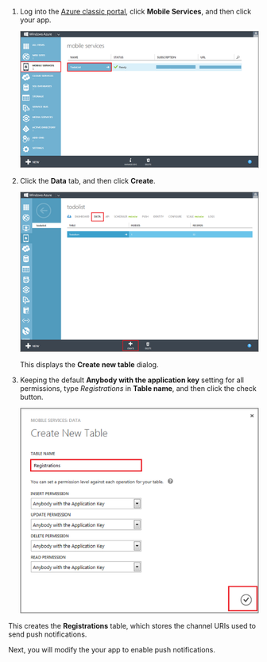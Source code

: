 
1. Log into the [Azure classic portal](https://manage.windowsazure.cn/), click **Mobile Services**, and then click your app.

	![](./media/mobile-services-create-new-push-table/mobile-services-selection.png)

2. Click the **Data** tab, and then click **Create**.

	![](./media/mobile-services-create-new-push-table/mobile-create-table.png)

	This displays the **Create new table** dialog.

3. Keeping the default **Anybody with the application key** setting for all permissions, type _Registrations_ in **Table name**, and then click the check button.

	![](./media/mobile-services-create-new-push-table/mobile-create-registrations-table.png)

  This creates the **Registrations** table, which stores the channel URIs used to send push notifications.

Next, you will modify the your app to enable push notifications.

<!-- URLs -->
[Azure Management Portal]: https://manage.windowsazure.cn/
